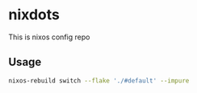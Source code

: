 # nixdots

This is nixos config repo

## Usage 

```sh
nixos-rebuild switch --flake './#default' --impure
```
